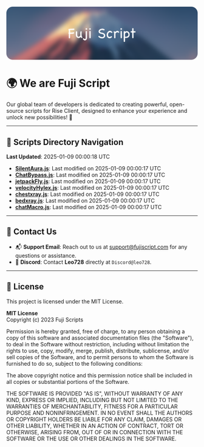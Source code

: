 ![Banner](.github/b.webp)

# 🌍 **We are Fuji Script**

Our global team of developers is dedicated to creating powerful, open-source scripts for Rise Client, designed to enhance your experience and unlock new possibilities! 🌟

---
<!-- SCRIPTS_NAVIGATION_START -->
## 📂 **Scripts Directory Navigation**

**Last Updated**: 2025-01-09 00:00:18 UTC

- **[SilentAura.js](scripts/SilentAura.js)**: Last modified on 2025-01-09 00:00:17 UTC
- **[ChatBypass.js](scripts/ChatBypass.js)**: Last modified on 2025-01-09 00:00:17 UTC
- **[jetpackFly.js](scripts/jetpackFly.js)**: Last modified on 2025-01-09 00:00:17 UTC
- **[velocityHylex.js](scripts/velocityHylex.js)**: Last modified on 2025-01-09 00:00:17 UTC
- **[chestxray.js](scripts/chestxray.js)**: Last modified on 2025-01-09 00:00:17 UTC
- **[bedxray.js](scripts/bedxray.js)**: Last modified on 2025-01-09 00:00:17 UTC
- **[chatMacro.js](scripts/chatMacro.js)**: Last modified on 2025-01-09 00:00:17 UTC

<!-- SCRIPTS_NAVIGATION_END -->

---

## 💬 **Contact Us**  
- 📬 **Support Email**: Reach out to us at [support@fujiscript.com](mailto:support@fujiscript.com) for any questions or assistance.  
- 💬 **Discord**: Contact **Leo728** directly at `Discord@leo728`.

---

## 📜 **License**

This project is licensed under the MIT License.  

**MIT License**  
Copyright (c) 2023 Fuji Scripts  

Permission is hereby granted, free of charge, to any person obtaining a copy of this software and associated documentation files (the "Software"), to deal in the Software without restriction, including without limitation the rights to use, copy, modify, merge, publish, distribute, sublicense, and/or sell copies of the Software, and to permit persons to whom the Software is furnished to do so, subject to the following conditions:  

The above copyright notice and this permission notice shall be included in all copies or substantial portions of the Software.  

THE SOFTWARE IS PROVIDED "AS IS", WITHOUT WARRANTY OF ANY KIND, EXPRESS OR IMPLIED, INCLUDING BUT NOT LIMITED TO THE WARRANTIES OF MERCHANTABILITY, FITNESS FOR A PARTICULAR PURPOSE AND NONINFRINGEMENT. IN NO EVENT SHALL THE AUTHORS OR COPYRIGHT HOLDERS BE LIABLE FOR ANY CLAIM, DAMAGES OR OTHER LIABILITY, WHETHER IN AN ACTION OF CONTRACT, TORT OR OTHERWISE, ARISING FROM, OUT OF OR IN CONNECTION WITH THE SOFTWARE OR THE USE OR OTHER DEALINGS IN THE SOFTWARE.  
